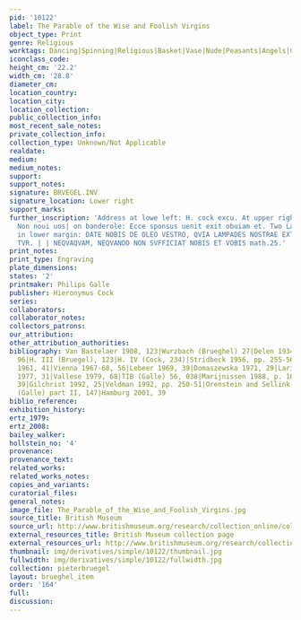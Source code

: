 ```yaml
---
pid: '10122'
label: The Parable of the Wise and Foolish Virgins
object_type: Print
genre: Religious
worktags: Dancing|Spinning|Religious|Basket|Vase|Nude|Peasants|Angels|Christ|New Testament|Cup|Lantern
iconclass_code:
height_cm: '22.2'
width_cm: '28.8'
diameter_cm:
location_country:
location_city:
location_collection:
public_collection_info:
most_recent_sale_notes:
private_collection_info:
collection_type: Unknown/Not Applicable
realdate:
medium:
medium_notes:
support:
support_notes:
signature: BRVEGEL.INV
signature_location: Lower right
support_marks:
further_inscription: 'Address at lowe left: H. cock excu. At upper right on stars:
  Non noui uos| on banderole: Ecce sponsus uenit exit obuiam et. Two Latin verses
  in lower margin: DATE NOBIS DE OLEO VESTRO, QVIA LAMPADES NOSTRAE EXTINGVN- | -
  TVR. | | NEQVAQVAM, NEQVANDO NON SVFFICIAT NOBIS ET VOBIS math.25.'
print_notes:
print_type: Engraving
plate_dimensions:
states: '2'
printmaker: Philips Galle
publisher: Hieronymus Cock
series:
collaborators:
collaborator_notes:
collectors_patrons:
our_attribution:
other_attribution_authorities:
bibliography: Van Bastelaer 1908, 123|Wurzbach (Brueghel) 27|Delen 1934-35, II, p.
  96|H. III (Bruegel), 123|H. IV (Cock, 234)|Stridbeck 1956, pp. 255-56|Feinblatt
  1961, 41|Vienna 1967-68, 56|Lebeer 1969, 39|Domaszewska 1971, 29|Lari 1973, 118|Riggs
  1977, 31|Vallese 1979, 68|TIB (Galle) 56, 038|Marijnissen 1988, p. 160|Tokyo 1989,
  39|Gilchrist 1992, 25|Veldman 1992, pp. 250-51|Orenstein and Sellink 2001, 86|NHD
  (Galle) part II, 147|Hamburg 2001, 39
biblio_reference:
exhibition_history:
ertz_1979:
ertz_2008:
bailey_walker:
hollstein_no: '4'
provenance:
provenance_text:
related_works:
related_works_notes:
copies_and_variants:
curatorial_files:
general_notes:
image_file: The_Parable_of_the_Wise_and_Foolish_Virgins.jpg
source_title: British Museum
source_url: http://www.britishmuseum.org/research/collection_online/collection_object_details/collection_image_gallery.aspx
external_resources_title: British Museum collection page
external_resources_url: http://www.britishmuseum.org/research/collection_online/collection_object_details/collection_image_gallery.aspx
thumbnail: img/derivatives/simple/10122/thumbnail.jpg
fullwidth: img/derivatives/simple/10122/fullwidth.jpg
collection: pieterbruegel
layout: brueghel_item
order: '164'
full:
discussion:
---
```

